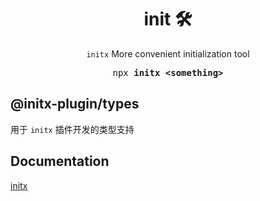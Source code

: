 <h1 align="center">init 🛠</h1>

<p align="center"><code>initx</code> More convenient initialization tool</p>

<pre align="center">npx <b>initx &lt;something&gt;</b></pre>

## @initx-plugin/types

用于 `initx` 插件开发的类型支持

## Documentation

[initx](https://github.com/imba97/initx)
